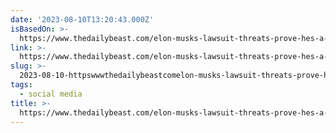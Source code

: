```yaml
---
date: '2023-08-10T13:20:43.000Z'
isBasedOn: >-
  https://www.thedailybeast.com/elon-musks-lawsuit-threats-prove-hes-a-free-speech-phony
link: >-
  https://www.thedailybeast.com/elon-musks-lawsuit-threats-prove-hes-a-free-speech-phony
slug: >-
  2023-08-10-httpswwwthedailybeastcomelon-musks-lawsuit-threats-prove-hes-a-free-speech-phony
tags:
  - social media
title: >-
  https://www.thedailybeast.com/elon-musks-lawsuit-threats-prove-hes-a-free-speech-phony
---
```


